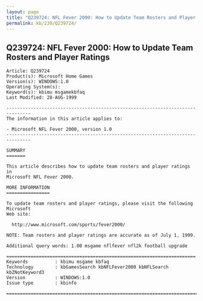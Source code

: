 ```yaml
---
layout: page
title: "Q239724: NFL Fever 2000: How to Update Team Rosters and Player Ratings"
permalink: kb/239/Q239724/
---
```


## Q239724: NFL Fever 2000: How to Update Team Rosters and Player Ratings

	Article: Q239724
	Product(s): Microsoft Home Games
	Version(s): WINDOWS:1.0
	Operating System(s): 
	Keyword(s): kbimu msgamekbfaq
	Last Modified: 28-AUG-1999
	
	-------------------------------------------------------------------------------
	The information in this article applies to:
	
	- Microsoft NFL Fever 2000, version 1.0 
	-------------------------------------------------------------------------------
	
	SUMMARY
	=======
	
	This article describes how to update team rosters and player ratings in
	Microsoft NFL Fever 2000.
	
	MORE INFORMATION
	================
	
	To update team rosters and player ratings, please visit the following Microsoft
	Web site:
	
	  http://www.microsoft.com/sports/fever2000/
	
	NOTE: Team rosters and player ratings are accurate as of July 1, 1999.
	
	Additional query words: 1.00 msgame nflfever nfl2k football upgrade
	
	======================================================================
	Keywords          : kbimu msgame kbfaq
	Technology        : kbGamesSearch kbNFLFever2000 kbNFLSearch kbZNotKeyword3
	Version           : WINDOWS:1.0
	Issue type        : kbinfo
	
	=============================================================================
	
